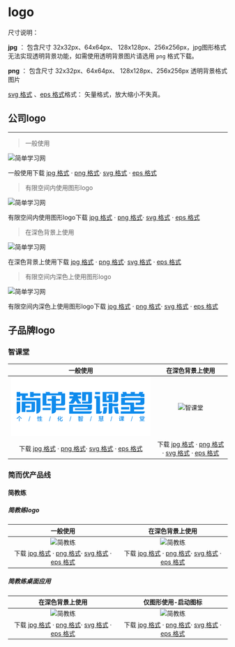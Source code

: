 # logo

尺寸说明：

**jpg** ： 包含尺寸 32x32px、64x64px、 128x128px、256x256px，jpg图形格式无法实现透明背景功能，如需使用透明背景图片请选用 `png` 格式下载。

**png** ： 包含尺寸 32x32px、64x64px、 128x128px、256x256px 透明背景格式图片

[svg 格式](https://baike.baidu.com/item/SVG%E6%A0%BC%E5%BC%8F) 、[eps 格式](https://baike.baidu.com/item/EPS%E6%A0%BC%E5%BC%8F/1133517)格式： 矢量格式，放大缩小不失真。

## 公司logo

---

> 一般使用

![简单学习网](https://guidelines.cc/assets/attachment/logos/logo__jd100.png ':size=400')

<i class="fal fa-download"></i> 一般使用下载   [jpg 格式](https://guidelines.cc/assets/attachment/logos/logo__jd100-jpg.zip)  · [png 格式](https://guidelines.cc/assets/attachment/logos/logo__jd100-png.zip)· [svg 格式](https://guidelines.cc/assets/attachment/logos/logo__jd100-svg.zip)  · [eps 格式](https://guidelines.cc/assets/attachment/logos/logo__jd100-eps.zip)  

> 有限空间内使用图形logo

![简单学习网](https://guidelines.cc/assets/attachment/logos/logo__jd100-shapeonly.png ':size=400')

<i class="fal fa-download"></i> 有限空间内使用图形logo下载   [jpg 格式](https://guidelines.cc/assets/attachment/logos/logo__jd100-shapeonly-jpg.zip)  · [png 格式](https://guidelines.cc/assets/attachment/logos/logo__jd100-shapeonly-png.zip)· [svg 格式](https://guidelines.cc/assets/attachment/logos/logo__jd100-shapeonly-svg.zip)  · [eps 格式](https://guidelines.cc/assets/attachment/logos/logo__jd100-shapeonly-eps.zip)

> 在深色背景上使用

![简单学习网](https://guidelines.cc/assets/attachment/logos/logo__jd100-inverse.png ':size=400')

<i class="fal fa-download"></i> 在深色背景上使用下载   [jpg 格式](https://guidelines.cc/assets/attachment/logos/logo__jd100-inverse-jpg.zip)  · [png 格式](https://guidelines.cc/assets/attachment/logos/logo__jd100-inverse-png.zip)· [svg 格式](https://guidelines.cc/assets/attachment/logos/logo__jd100-inverse-svg.zip)  · [eps 格式](https://guidelines.cc/assets/attachment/logos/logo__jd100-inverse-eps.zip)

> 有限空间内深色上使用图形logo

![简单学习网](https://guidelines.cc/assets/attachment/logos/logo__jd100-shapeonly-inverse.png ':size=400')

<i class="fal fa-download"></i> 有限空间内深色上使用图形logo下载   [jpg 格式](https://guidelines.cc/assets/attachment/logos/logo__jd100-shapeonly-inverse-jpg.zip)  · [png 格式](https://guidelines.cc/assets/attachment/logos/logo__jd100-shapeonly-inverse-png.zip)· [svg 格式](https://guidelines.cc/assets/attachment/logos/logo__jd100-shapeonly-inverse-svg.zip)  · [eps 格式](https://guidelines.cc/assets/attachment/logos/logo__jd100-shapeonly-inverse-eps.zip) 

<!-- |一般使用|在深色背景上使用|有限空间内使用图形logo|有限空间内深色上使用图形logo|
|:--:|:--:|:--:|:--:|
|![简单学习网](https://guidelines.cc/assets/attachment/logos/logo__jd100.png ':size=300') |![简单学习网](https://guidelines.cc/assets/attachment/logos/logo__jd100-inverse.png ':size=300') |![简单学习网](https://guidelines.cc/assets/attachment/logos/logo__jd100-shapeonly.png ':size=70') |![简单学习网](https://guidelines.cc/assets/attachment/logos/logo__jd100-shapeonly-inverse.png ':size=70') |
|<i class="fal fa-download"></i> 下载   [jpg 格式](https://guidelines.cc/assets/attachment/logos/logo__jd100-jpg.zip)  · [png 格式](https://guidelines.cc/assets/attachment/logos/logo__jd100-png.zip)· [svg 格式](https://guidelines.cc/assets/attachment/logos/logo__jd100-svg.zip)  · [eps 格式](https://guidelines.cc/assets/attachment/logos/logo__jd100-eps.zip)  |<i class="fal fa-download"></i> 下载   [jpg 格式](https://guidelines.cc/assets/attachment/logos/logo__jd100-inverse-jpg.zip)  · [png 格式](https://guidelines.cc/assets/attachment/logos/logo__jd100-inverse-png.zip)· [svg 格式](https://guidelines.cc/assets/attachment/logos/logo__jd100-inverse-svg.zip)  · [eps 格式](https://guidelines.cc/assets/attachment/logos/logo__jd100-inverse-eps.zip) |<i class="fal fa-download"></i> 下载   [jpg 格式](https://guidelines.cc/assets/attachment/logos/logo__jd100-shapeonly-jpg.zip)  · [png 格式](https://guidelines.cc/assets/attachment/logos/logo__jd100-shapeonly-png.zip)· [svg 格式](https://guidelines.cc/assets/attachment/logos/logo__jd100-shapeonly-svg.zip)  · [eps 格式](https://guidelines.cc/assets/attachment/logos/logo__jd100-shapeonly-eps.zip) |<i class="fal fa-download"></i> 下载   [jpg 格式](https://guidelines.cc/assets/attachment/logos/logo__jd100-shapeonly-inverse-jpg.zip)  · [png 格式](https://guidelines.cc/assets/attachment/logos/logo__jd100-shapeonly-inverse-png.zip)· [svg 格式](https://guidelines.cc/assets/attachment/logos/logo__jd100-shapeonly-inverse-svg.zip)  · [eps 格式](https://guidelines.cc/assets/attachment/logos/logo__jd100-shapeonly-inverse-eps.zip) | -->

## 子品牌logo

### 智课堂

|一般使用|在深色背景上使用|
|:--:|:--:|
|![智课堂](../../assets/attachment/logos/logo__zkt.png ':size=300') |![智课堂](https://guidelines.cc/assets/attachment/logos/logo__zkt-inverse.png ':size=300') |
|<i class="fal fa-download"></i> 下载   [jpg 格式](https://guidelines.cc/assets/attachment/logos/logo__zkt-jpg.zip)  · [png 格式](https://guidelines.cc/assets/attachment/logos/logo__zkt-png.zip)· [svg 格式](https://guidelines.cc/assets/attachment/logos/logo__zkt-svg.zip)  · [eps 格式](https://guidelines.cc/assets/attachment/logos/logo__zkt-eps.zip)  |<i class="fal fa-download"></i> 下载   [jpg 格式](https://guidelines.cc/assets/attachment/logos/logo__zkt-inverse-jpg.zip)  · [png 格式](https://guidelines.cc/assets/attachment/logos/logo__zkt-inverse-png.zip)· [svg 格式](https://guidelines.cc/assets/attachment/logos/logo__zkt-inverse-svg.zip)  · [eps 格式](https://guidelines.cc/assets/attachment/logos/logo__zkt-inverse-eps.zip) |

### 简而优产品线

<!-- #### 双师精品课

|一般使用|在深色背景上使用|有限空间内使用图形logo|
|:--:|:--:|:--:|
|![简教练](https://guidelines.cc/assets/attachment/logos/logo__ssjpk.png) |![简教练](https://guidelines.cc/assets/attachment/logos/logo__ssjpk-inverse.png) |
|<i class="fal fa-download"></i> 下载   [jpg 格式](https://guidelines.cc/assets/attachment/logos/logo__ssjpk-jpg.zip)  · [png 格式](https://guidelines.cc/assets/attachment/logos/logo__ssjpk-png.zip)· [svg 格式](https://guidelines.cc/assets/attachment/logos/logo__ssjpk-svg.zip)  · [eps 格式](https://guidelines.cc/assets/attachment/logos/logo__ssjpk-eps.zip)  |<i class="fal fa-download"></i> 下载   [jpg 格式](https://guidelines.cc/assets/attachment/logos/logo__ssjpk-inverse-jpg.zip)  · [png 格式](https://guidelines.cc/assets/attachment/logos/logo__ssjpk-inverse-png.zip)· [svg 格式](https://guidelines.cc/assets/attachment/logos/logo__ssjpk-inverse-svg.zip)  · [eps 格式](https://guidelines.cc/assets/attachment/logos/logo__ssjpk-inverse-eps.zip) | -->

#### 简教练

##### 简教练logo

|一般使用|在深色背景上使用|
|:--:|:--:|
|![简教练](https://guidelines.cc/assets/attachment/logos/logo__jjl-inverse.png ':size=100') |![简教练](https://guidelines.cc/assets/attachment/logos/logo__jjl.png ':size=300') |
|<i class="fal fa-download"></i> 下载   [jpg 格式](https://guidelines.cc/assets/attachment/logos/logo__jjl-inverse-jpg.zip)  · [png 格式](https://guidelines.cc/assets/attachment/logos/logo__jjl-inverse-png.zip)· [svg 格式](https://guidelines.cc/assets/attachment/logos/logo__jjl-inverse-svg.zip)  · [eps 格式](https://guidelines.cc/assets/attachment/logos/logo__jjl-inverse-eps.zip) |<i class="fal fa-download"></i> 下载   [jpg 格式](https://guidelines.cc/assets/attachment/logos/logo__jjl-jpg.zip)  · [png 格式](https://guidelines.cc/assets/attachment/logos/logo__jjl-png.zip)· [svg 格式](https://guidelines.cc/assets/attachment/logos/logo__jjl-svg.zip)  · [eps 格式](https://guidelines.cc/assets/attachment/logos/logo__jjl-eps.zip)  |

##### 简教练桌面应用

|在深色背景上使用|仅图形使用-启动图标|
|:--:|:--:|
|![简教练](https://guidelines.cc/assets/attachment/logos/logo__jjl__desktop.png ':size=300') |![简教练](https://guidelines.cc/assets/attachment/logos/logo__jjl__desktop-shapeonly.png ':size=300') |
|<i class="fal fa-download"></i> 下载   [jpg 格式](https://guidelines.cc/assets/attachment/logos/logo__jjl__desktop-jpg.zip)  · [png 格式](https://guidelines.cc/assets/attachment/logos/logo__jjl__desktop-png.zip)· [svg 格式](https://guidelines.cc/assets/attachment/logos/logo__jjl__desktop-svg.zip)  · [eps 格式](https://guidelines.cc/assets/attachment/logos/logo__jjl__desktop-eps.zip)  |<i class="fal fa-download"></i> 下载   [jpg 格式](https://guidelines.cc/assets/attachment/logos/logo__jjl__desktop-shapeonly-jpg.zip)  · [png 格式](https://guidelines.cc/assets/attachment/logos/logo__jjl__desktop-shapeonly-png.zip)· [svg 格式](https://guidelines.cc/assets/attachment/logos/logo__jjl__desktop-shapeonly-svg.zip)  · [eps 格式](https://guidelines.cc/assets/attachment/logos/logo__jjl__desktop-shapeonly-eps.zip) |